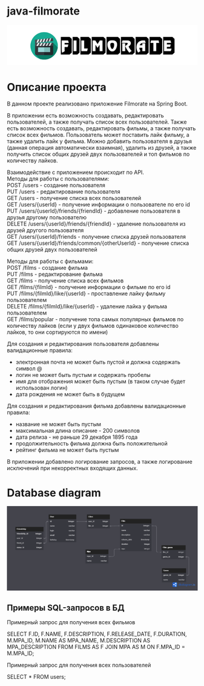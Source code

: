 # java-filmorate

![](images/filmorate.png)

# Описание проекта
В данном проекте реализовано приложение Filmorate на Spring Boot.

В приложении есть возможность создавать, редактировать пользователей, а также получать список всех пользователей.
Также есть возможность создавать, редактировать фильмы, а также получать список всех фильмов. Пользователь может
поставить лайк фильму, а также удалить лайк у фильма. Можно добавить пользователя в друзья (данная операция
автоматически взаимная), удалить из друзей, а также получить список общих друзей двух пользователей и топ фильмов
по количеству лайков.

Взаимодействие с приложением происходит по API.  
Методы для работы с пользователями:  
POST /users - создание пользователя  
PUT /users - редактирование пользователя  
GET /users - получение списка всех пользователей  
GET /users/{userId} - получение информации о пользователе по его id  
PUT /users/{userId}/friends/{friendId} - добавление пользователя в друзья другому пользователю  
DELETE /users/{userId}/friends/{friendId} - удаление пользователя из друзей другого пользователя  
GET /users/{userId}/friends - получение списка друзей пользователя  
GET /users/{userId}/friends/common/{otherUserId} - получение списка общих друзей двух пользователей


Методы для работы с фильмами:  
POST /films - создание фильма  
PUT /films - редактирование фильма  
GET /films - получение списка всех фильмов  
GET /films/{filmId} - получение информации о фильме по его id  
PUT /films/{filmId}/like/{userId} - проставление лайку фильму пользователем  
DELETE /films/{filmId}/like/{userId} - удаление лайка у фильма пользователем  
GET /films/popular - получение топа самых популярных фильмов по количеству лайков (если у двух фильмов одинаковое
количество лайков, то они сортируются по имени)


Для создания и редактирования пользователя добавлены валидационные правила:
- электронная почта не может быть пустой и должна содержать символ @
- логин не может быть пустым и содержать пробелы
- имя для отображения может быть пустым (в таком случае будет использован логин)
- дата рождения не может быть в будущем

Для создания и редактирования фильма добавлены валидационные правила:
- название не может быть пустым
- максимальная длина описание - 200 символов
- дата релиза - не раньше 29 декабря 1895 года
- продолжительность фильма должна быть положительной
- рейтинг фильма не может быть пустым

В приложении добавлено логирование запросов, а также логирование исключений при некорректных входящих данных.

# Database diagram

![](images/diagram.png)

## Примеры SQL-запросов в БД

Примерный запрос для получения всех фильмов

SELECT F.ID, F.NAME, F.DESCRIPTION, F.RELEASE_DATE, F.DURATION, M.MPA_ID,
M.NAME AS MPA_NAME, M.DESCRIPTION  AS MPA_DESCRIPTION
FROM FILMS AS F
JOIN MPA AS M ON F.MPA_ID = M.MPA_ID;

Примерный запрос для получения всех пользователей

SELECT * 
FROM users;
